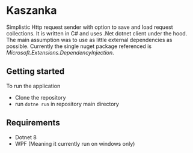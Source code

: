 # Kaszanka
Simplistic Http request sender with option to save and load request collections. It is written in C# and uses .Net dotnet client under the hood.
The main assumption was to use as little external dependencies as possible. Currently the single nuget package referenced is *Microsoft.Extensions.DependencyInjection*.

## Getting started
To run the application
- Clone the repository
- run ```dotne run``` in repository main directory 

## Requirements
- Dotnet 8
- WPF (Meaning it currently run on windows only)